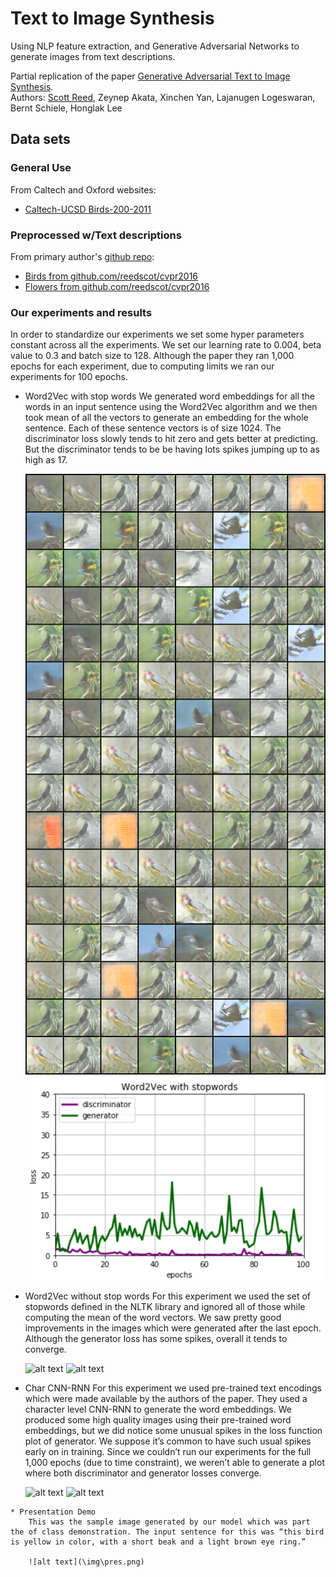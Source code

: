 # Text to Image Synthesis

Using NLP feature extraction, and Generative Adversarial Networks to generate images from text descriptions.  

Partial replication of the paper [Generative Adversarial Text to Image Synthesis](https://arxiv.org/pdf/1605.05396.pdf).  
Authors: [Scott Reed](https://github.com/reedscot), Zeynep Akata, Xinchen Yan, Lajanugen Logeswaran, Bernt Schiele, Honglak Lee  

## Data sets

### General Use  

From Caltech and Oxford websites:
 * [Caltech-UCSD Birds-200-2011](http://www.vision.caltech.edu/visipedia/CUB-200-2011.html)   

### Preprocessed w/Text descriptions  

From primary author's [github repo](https://github.com/reedscot/icml2016):
 * [Birds from github.com/reedscot/cvpr2016](https://drive.google.com/file/d/0B0ywwgffWnLLZW9uVHNjb2JmNlE/view)
 * [Flowers from github.com/reedscot/cvpr2016](https://drive.google.com/file/d/0B0ywwgffWnLLcms2WWJQRFNSWXM/view)

### Our experiments and results
 In order to standardize our experiments we set some hyper parameters constant across all the experiments. We set our learning rate to 0.004, beta value to 0.3 and batch size to 128. Although the paper they ran 1,000 epochs for each experiment, due to computing limits we ran our experiments for 100 epochs.

  *  Word2Vec with stop words
       We generated word embeddings for all the words in an input sentence using the Word2Vec algorithm and we then took mean of all the vectors to generate an embedding for the whole sentence. Each of these sentence vectors is of size 1024. The discriminator loss slowly tends to hit zero and gets better at predicting. But the discriminator tends to be be having lots spikes jumping up to as high as  17.

       ![alt text](img\stopwords.png)
       ![alt text](img\stopwords_g.png)


   * Word2Vec without stop words
       For this experiment we used the set of stopwords defined in the NLTK library and ignored all of those while computing the mean of the word vectors. We saw pretty good improvements in the images which were generated after the last epoch. Although the generator loss has some spikes, overall it tends to converge.

       ![alt text](\img\without.png)
       ![alt text](\img\without_g.png)

   * Char CNN-RNN
       For this experiment we used pre-trained text encodings which were made available by the authors of the paper. They used a character level CNN-RNN to generate the word embeddings. We produced some high quality images using their pre-trained word embeddings, but we did notice some unusual spikes in the loss function plot of generator. We suppose it’s common to have such usual spikes early on in training. Since we couldn’t run our experiments for the full 1,000 epochs (due to time constraint), we weren’t able to generate a plot where both discriminator and generator losses converge.

       ![alt text](\img\charcnn.png)
       ![alt text](\img\charcnn_g.png)

    * Presentation Demo
        This was the sample image generated by our model which was part the of class demonstration. The input sentence for this was “this bird is yellow in color, with a short beak and a light brown eye ring.”

        ![alt text](\img\pres.png)
